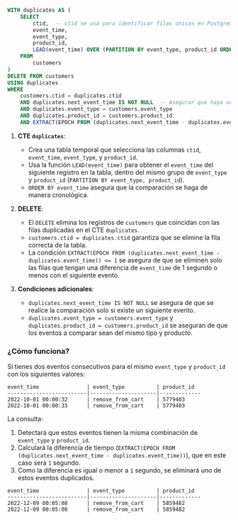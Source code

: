 
```sql
WITH duplicates AS (
    SELECT 
        ctid,  -- ctid se usa para identificar filas únicas en PostgreSQL
        event_time,
        event_type,
        product_id,
        LEAD(event_time) OVER (PARTITION BY event_type, product_id ORDER BY event_time) AS next_event_time
    FROM 
        customers
)
DELETE FROM customers
USING duplicates
WHERE 
    customers.ctid = duplicates.ctid
    AND duplicates.next_event_time IS NOT NULL  -- Asegurar que haya un siguiente evento
    AND duplicates.event_type = customers.event_type
    AND duplicates.product_id = customers.product_id
    AND EXTRACT(EPOCH FROM (duplicates.next_event_time - duplicates.event_time)) <= 1;
```


1. **CTE `duplicates`**:
   - Crea una tabla temporal que selecciona las columnas `ctid`, `event_time`, `event_type`, y `product_id`.
   - Usa la función `LEAD(event_time)` para obtener el `event_time` del siguiente registro en la tabla, dentro del mismo grupo de `event_type` y `product_id` (`PARTITION BY event_type, product_id`).
   - `ORDER BY event_time` asegura que la comparación se haga de manera cronológica.

2. **DELETE**:
   - El `DELETE` elimina los registros de `customers` que coincidan con las filas duplicadas en el CTE `duplicates`.
   - `customers.ctid = duplicates.ctid` garantiza que se elimine la fila correcta de la tabla.
   - La condición `EXTRACT(EPOCH FROM (duplicates.next_event_time - duplicates.event_time)) <= 1` se asegura de que se eliminen solo las filas que tengan una diferencia de `event_time` de 1 segundo o menos con el siguiente evento.

3. **Condiciones adicionales**:
   - `duplicates.next_event_time IS NOT NULL` se asegura de que se realice la comparación solo si existe un siguiente evento.
   - `duplicates.event_type = customers.event_type` y `duplicates.product_id = customers.product_id` se aseguran de que los eventos a comparar sean del mismo tipo y producto.

### ¿Cómo funciona?

Si tienes dos eventos consecutivos para el mismo `event_type` y `product_id` con los siguientes valores:

```
event_time               | event_type          | product_id 
-------------------------|---------------------|-------------
2022-10-01 00:00:32      | remove_from_cart    | 5779403
2022-10-01 00:00:33      | remove_from_cart    | 5779403
```

La consulta:

1. Detectará que estos eventos tienen la misma combinación de `event_type` y `product_id`.
2. Calculará la diferencia de tiempo (`EXTRACT(EPOCH FROM (duplicates.next_event_time - duplicates.event_time))`), que en este caso será `1` segundo.
3. Como la diferencia es igual o menor a `1` segundo, se eliminará uno de estos eventos duplicados.



```
event_time               | event_type          | product_id 
-------------------------|---------------------|-------------
2022-12-09 00:05:08      | remove_from_cart    | 5859482
2022-12-09 00:05:08      | remove_from_cart    | 5859482
```